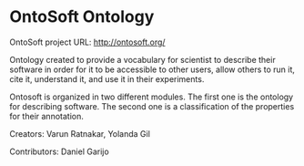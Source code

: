 OntoSoft Ontology
==== 

OntoSoft project URL: http://ontosoft.org/

Ontology created to provide a vocabulary for scientist to describe their software in order for it to be accessible to other users, allow others to run it, cite it, understand it, and use it in their experiments.

Ontosoft is organized in two different modules. The first one is the ontology for describing software. The second one is a classification of the properties for their annotation.

Creators: Varun Ratnakar, Yolanda Gil

Contributors: Daniel Garijo
